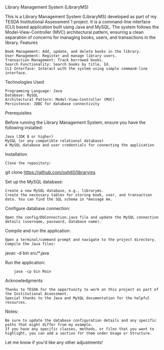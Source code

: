 Library Management System (LibraryMS)

This is a Library Management System (LibraryMS) developed as part of my TESDA Institutional Assessment 1 project. It is a command-line interface (CLI) based application built using Java and MySQL. The system follows the Model-View-Controller (MVC) architectural pattern, ensuring a clean separation of concerns for managing books, users, and transactions in the library.
Features

    Book Management: Add, update, and delete books in the library.
    User Management: Register and manage library users.
    Transaction Management: Track borrowed books.
    Search Functionality: Search books by title, Id.
    CLI Interface: Interact with the system using simple command-line interface.

Technologies Used

    Programming Language: Java
    Database: MySQL
    Architectural Pattern: Model-View-Controller (MVC)
    Persistence: JDBC for database connectivity

Prerequisites

Before running the Library Management System, ensure you have the following installed:

    Java (JDK 8 or higher)
    MySQL (or any compatible relational database)
    A MySQL database and user credentials for connecting the application

Installation

    Clone the repository:

git clone https://github.com/oshit0/libraryms

Set up the MySQL database:

    Create a new MySQL database, e.g., libraryms.
    Create the necessary tables for storing book, user, and transaction data. You can find the SQL schema in *message me.

Configure database connection:

    Open the config/DbConnection.java file and update the MySQL connection details (username, password, database name).

Compile and run the application:

    Open a terminal/command prompt and navigate to the project directory.
    Compile the Java files:

javac -d bin src/*.java

Run the application:

        java -cp bin Main
        
Acknowledgments

    Thanks to TESDA for the opportunity to work on this project as part of the Institutional Assessment.
    Special thanks to the Java and MySQL documentation for the helpful resources.

Notes:

    Be sure to update the database configuration details and any specific paths that might differ from my example.
    If you have any specific classes, methods, or files that you want to highlight, you can add a section for them under Usage or Structure.

Let me know if you'd like any other adjustments!
